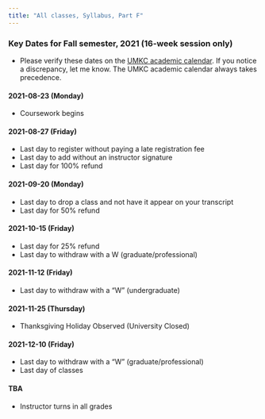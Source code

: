 ```yaml
---
title: "All classes, Syllabus, Part F"
---
```


### Key Dates	for Fall semester, 2021 (16-week session only)

+ Please verify these dates on the [UMKC academic calendar](https://calendar.umkc.edu/academic-calendar/all). If you notice a discrepancy, let me know. The UMKC academic calendar always takes precedence.

#### 2021-08-23 (Monday)
+ Coursework begins

#### 2021-08-27 (Friday)
+ Last day to register without paying a late registration fee
+ Last day to add without an instructor signature
+ Last day for 100% refund

#### 2021-09-20 (Monday)
+ Last day to drop a class and not have it appear on your transcript
+ Last day for 50% refund

#### 2021-10-15 (Friday)
+ Last day for 25% refund
+ Last day to withdraw with a W (graduate/professional)

#### 2021-11-12 (Friday)
+ Last day to withdraw with a “W” (undergraduate)

#### 2021-11-25 (Thursday)
+ Thanksgiving Holiday Observed (University Closed)

#### 2021-12-10 (Friday)
+ Last day to withdraw with a “W” (graduate/professional)
+ Last day of classes

#### TBA
+ Instructor turns in all grades